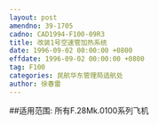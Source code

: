 ```yaml
---
layout: post
amendno: 39-1705
cadno: CAD1994-F100-09R3
title: 改装1号空速管加热系统
date: 1996-09-02 00:00:00 +0800
effdate: 1996-09-02 00:00:00 +0800
tag: F100
categories: 民航华东管理局适航处
author: 徐春雷
---
```


##适用范围:
所有F.28Mk.0100系列飞机

